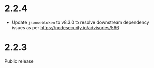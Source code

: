 # 2.2.4

- Update `jsonwebtoken` to v8.3.0 to resolve downstream dependency issues as per https://nodesecurity.io/advisories/566

# 2.2.3

Public release